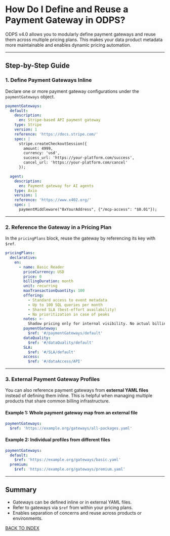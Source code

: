 # How Do I Define and Reuse a Payment Gateway in ODPS?

ODPS v4.0 allows you to modularly define payment gateways and reuse them across multiple pricing plans. This makes your data product metadata more maintainable and enables dynamic pricing automation.

---

## Step-by-Step Guide

### 1. Define Payment Gateways Inline

Declare one or more payment gateway configurations under the `paymentGateways` object.

```yaml
paymentGateways:
  default:
    description:
      en: Stripe-based API payment gateway
    type: Stripe
    version: 1
    reference: 'https://docs.stripe.com/'
    spec: |
      stripe.createCheckoutSession({
        amount: 4999,
        currency: 'usd',
        success_url: 'https://your-platform.com/success',
        cancel_url: 'https://your-platform.com/cancel'
      });

  agent:
    description:
      en: Payment gateway for AI agents
    type: Axio
    version: 1
    reference: 'https://www.x402.org/'
    spec: |
      paymentMiddleware("0xYourAddress", {"/mcp-access": "$0.01"});
```

---

### 2. Reference the Gateway in a Pricing Plan

In the `pricingPlans` block, reuse the gateway by referencing its key with `$ref`.

```yaml
pricingPlans:
  declarative:
    en:
      - name: Basic Reader
        priceCurrency: USD
        price: 0
        billingDuration: month
        unit: recurring
        maxTransactionQuantity: 100
        offering:
          - Standard access to event metadata
          - Up to 100 SQL queries per month
          - Shared SLA (best-effort availability)
          - No prioritization in case of peaks
        notes: >-
          Shadow pricing only for internal visibility. No actual billing applied.
        paymentGateway:
          $ref: '#/paymentGateways/default'
        dataQuality:
          $ref: '#/dataQuality/default'
        SLA:
          $ref: '#/SLA/default'
        access:
          $ref: '#/dataAccess/API'
```

---

### 3. External Payment Gateway Profiles

You can also reference payment gateways from **external YAML files** instead of defining them inline. This is helpful when managing multiple products that share common billing infrastructure.

#### Example 1: Whole payment gateway map from an external file

```yaml
paymentGateways:
  $ref: 'https://example.org/gateways/all-packages.yaml'
```

#### Example 2: Individual profiles from different files

```yaml
paymentGateways:
  default:
    $ref: 'https://example.org/gateways/basic.yaml'
  premium:
    $ref: 'https://example.org/gateways/premium.yaml'
```

---

## Summary

- Gateways can be defined inline or in external YAML files.
- Refer to gateways via `$ref` from within your pricing plans.
- Enables separation of concerns and reuse across products or environments.


[BACK TO INDEX](https://github.com/Open-Data-Product-Initiative/odps-examples/blob/main/README.md)